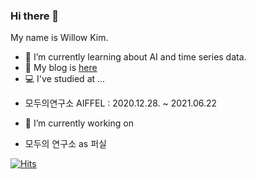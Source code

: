 ### Hi there 👋
My name is Willow Kim.   
- 🌱 I’m currently learning about AI and time series data.
- 💬 My blog is [here](https://velog.io/@kiy7605)  
- 💻 I've studied at ...
+ 모두의연구소 AIFFEL : 2020.12.28. ~ 2021.06.22
- 🔭 I’m currently working on 
+ 모두의 연구소 as 퍼실  


[![Hits](https://hits.seeyoufarm.com/api/count/incr/badge.svg?url=https%3A%2F%2Fgithub.com%2Fwillowkim8&count_bg=%2379C83D&title_bg=%23555555&icon=&icon_color=%23E7E7E7&title=hits&edge_flat=false)](https://hits.seeyoufarm.com)

<!--
**willowkim8/willowkim8** is a ✨ _special_ ✨ repository because its `README.md` (this file) appears on your GitHub profile.

Here are some ideas to get you started:

- 🔭 I’m currently working on ...
- 🌱 I’m currently learning ...
- 👯 I’m looking to collaborate on ...
- 🤔 I’m looking for help with ...
- 💬 Ask me about ...
- 📫 How to reach me: ...
- 😄 Pronouns: ...
- ⚡ Fun fact: ...
-->
